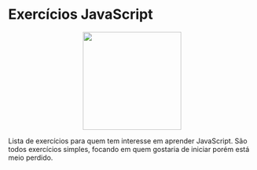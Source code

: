 # Exercícios JavaScript
<p align="center">
  <img src="https://upload.wikimedia.org/wikipedia/commons/thumb/9/99/Unofficial_JavaScript_logo_2.svg/1200px-Unofficial_JavaScript_logo_2.svg.png"width="200">
</p>
Lista de exercícios para quem tem interesse em aprender JavaScript.  
São todos exercícios simples, focando em quem gostaria de iniciar porém está meio perdido.  

